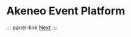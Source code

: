 # Akeneo Event Platform

::: panel-link <!-- TODO TEXT PANEL LINK -->[Next](/akeneo-event-platform/concepts.html)
:::
